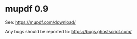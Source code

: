 # mupdf 0.9

See:
https://mupdf.com/download/

Any bugs should be reported to:
https://bugs.ghostscript.com/
